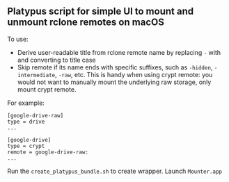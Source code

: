 ## Platypus script for simple UI to mount and unmount rclone remotes on macOS


To use: 

- Derive user-readable title from rclone remote name by replacing `-` with ` ` and converting to title case
- Skip remote if its name ends with specific suffixes, such as `-hidden`, `-intermediate`, `-raw`, etc. This is handy when using crypt remote: you would not want to manually mount the underlying raw storage, only mount crypt remote.

For example: 
```
[google-drive-raw]
type = drive
...

[google-drive]
type = crypt
remote = google-drive-raw:
...
```

Run the `create_platypus_bundle.sh` to create wrapper. 
Launch `Mounter.app`


